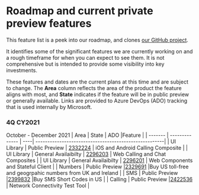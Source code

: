 # Roadmap and current private preview features

This feature list is a peek into our roadmap, and clones [our GitHub project](https://github.com/Azure/Communication/projects/1). 

It identifies some of the significant features we are currently working on and a rough timeframe for when you can expect to see them. It is not comprehensive but is intended to provide some visibility into key investments.

These features and dates are the current plans at this time and are subject to change. The **Area** column reflects the area of the product the feature aligns with most, and **State**  indicates if the feature will be in public preview or generally available.  Links are provided to Azure DevOps (ADO) tracking that is used internally by Microsoft.

### 4Q CY2021
October - December 2021
| Area    | State          | ADO |Feature                                                |
| ------- | -------------- | ----| ------------------------------------------------------|
| UI Library | Public Preview | [2332224](https://skype.visualstudio.com/SPOOL/_workitems/edit/2332224) | iOS and Android Calling Composite |
| UI Library | General Availaibilty | [2296203](https://skype.visualstudio.com/SPOOL/_workitems/edit/2296203) | Web Calling and Chat Composites |
| UI Library | General Availaibilty | [2296201](https://skype.visualstudio.com/SPOOL/_workitems/edit/2296201) | Web Components and Stateful Client |
| Numbers    | Public Preview |[2329691](https://skype.visualstudio.com/SPOOL/_workitems/edit/2329691)  |Buy US toll-free and geogrpahic numbers from UK and Ireland |
| SMS    | Public Preview |[2399832](https://skype.visualstudio.com/SPOOL/_workitems/edit/2399832)  |Buy SMS Short Codes in US |
| Calling | Public Preview  |[2422536](https://skype.visualstudio.com/SPOOL/_workitems/edit/2422536)  | Network Connectivity Test Tool |

